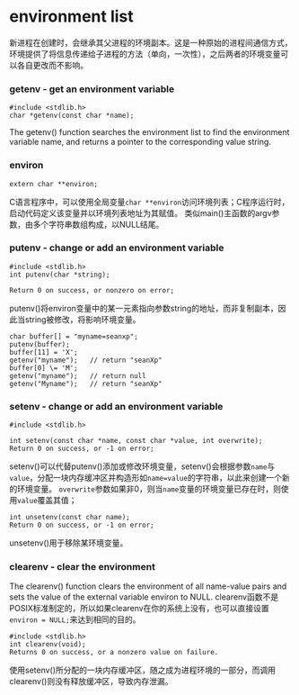 environment list
====

新进程在创建时，会继承其父进程的环境副本。这是一种原始的进程间通信方式，环境提供了将信息传递给子进程的方法（单向，一次性），之后两者的环境变量可以各自更改而不影响。

### getenv - get an environment variable

    #include <stdlib.h>
    char *getenv(const char *name);

The getenv() function searches the environment list to find the environment variable name, and returns a pointer to the corresponding value string.

### environ

    extern char **environ;
C语言程序中，可以使用全局变量`char **environ`访问环境列表；C程序运行时，启动代码定义该变量并以环境列表地址为其赋值。
类似main()主函数的argv参数，由多个字符串数组构成，以NULL结尾。

### putenv - change or add an environment variable

    #include <stdlib.h>
    int putenv(char *string);

    Return 0 on success, or nonzero on error;
putenv()将environ变量中的某一元素指向参数string的地址，而非复制副本，因此当string被修改，将影响环境变量。

    char buffer[] = "myname=seanxp";
    putenv(buffer);
    buffer[11] = 'X';
    getenv("myname");   // return "seanXp"
    buffer[0] \= 'M';
    getenv("myname");   // return null
    getenv("Myname");   // return "seanXp"

### setenv - change or add an environment variable

    #include <stdlib.h>

    int setenv(const char *name, const char *value, int overwrite);
    Return 0 on success, or -1 on error;
setenv()可以代替putenv()添加或修改环境变量，setenv()会根据参数`name`与`value`，分配一块内存缓冲区并构造形如`name=value`的字符串，以此来创建一个新的环境变量。
`overwrite`参数如果非0，则当`name`变量的环境变量已存在时，则使用`value`覆盖其值；

    int unsetenv(const char name);
    Return 0 on success, or -1 on error;

unsetenv()用于移除某环境变量。

### clearenv - clear the environment
The  clearenv()  function clears the environment of all name-value pairs and sets the value of the external variable environ to NULL.
clearenv函数不是POSIX标准制定的，所以如果clearenv在你的系统上没有，也可以直接设置`environ = NULL;`来达到相同的目的。

    #include <stdlib.h>
    int clearenv(void);
    Returns 0 on success, or a nonzero value on failure.
使用setenv()所分配的一块内存缓冲区，随之成为进程环境的一部分，而调用clearenv()则没有释放缓冲区，导致内存泄漏。
